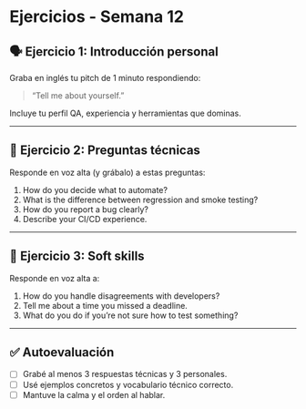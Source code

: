# Ejercicios - Semana 12

## 🗣 Ejercicio 1: Introducción personal

Graba en inglés tu pitch de 1 minuto respondiendo:

> “Tell me about yourself.”

Incluye tu perfil QA, experiencia y herramientas que dominas.

---

## 🧪 Ejercicio 2: Preguntas técnicas

Responde en voz alta (y grábalo) a estas preguntas:

1. How do you decide what to automate?
2. What is the difference between regression and smoke testing?
3. How do you report a bug clearly?
4. Describe your CI/CD experience.

---

## 🤝 Ejercicio 3: Soft skills

Responde en voz alta a:

1. How do you handle disagreements with developers?
2. Tell me about a time you missed a deadline.
3. What do you do if you’re not sure how to test something?

---

## ✅ Autoevaluación

- [ ] Grabé al menos 3 respuestas técnicas y 3 personales.
- [ ] Usé ejemplos concretos y vocabulario técnico correcto.
- [ ] Mantuve la calma y el orden al hablar.
